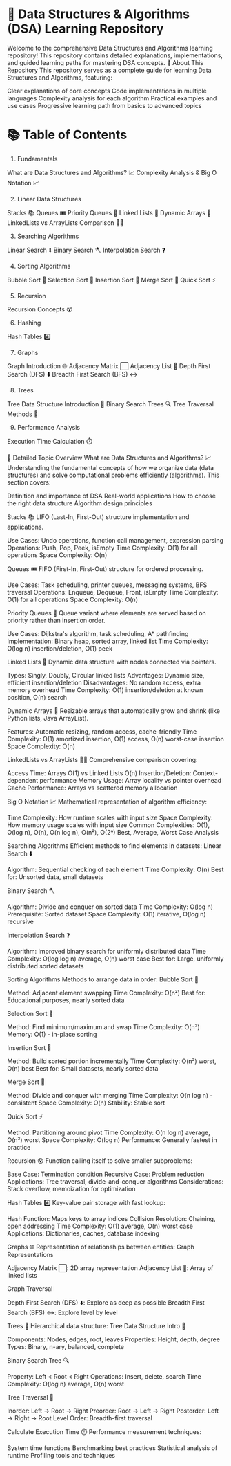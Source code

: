# 📘 Data Structures & Algorithms (DSA) Learning Repository
Welcome to the comprehensive Data Structures and Algorithms learning repository! This repository contains detailed explanations, implementations, and guided learning paths for mastering DSA concepts.
🎯 About This Repository
This repository serves as a complete guide for learning Data Structures and Algorithms, featuring:

Clear explanations of core concepts
Code implementations in multiple languages
Complexity analysis for each algorithm
Practical examples and use cases
Progressive learning path from basics to advanced topics

# 📚 Table of Contents
1. Fundamentals

What are Data Structures and Algorithms? 📈
Complexity Analysis & Big O Notation 📈

2. Linear Data Structures

Stacks 📚
Queues 🎟️
Priority Queues 🥇
Linked Lists 🔗
Dynamic Arrays 🌱
LinkedLists vs ArrayLists Comparison 🤼‍♂️

3. Searching Algorithms

Linear Search ⬇️
Binary Search 🪓
Interpolation Search ❓

4. Sorting Algorithms

Bubble Sort 🤿
Selection Sort 🔦
Insertion Sort 🧩
Merge Sort 🔪
Quick Sort ⚡

5. Recursion

Recursion Concepts 😵

6. Hashing

Hash Tables #️⃣

7. Graphs

Graph Introduction 🌐
Adjacency Matrix ⬜
Adjacency List 📑
Depth First Search (DFS) ⬇️
Breadth First Search (BFS) ↔️

8. Trees

Tree Data Structure Introduction 🌳
Binary Search Trees 🔍
Tree Traversal Methods 🧗

9. Performance Analysis

Execution Time Calculation ⏱️


📖 Detailed Topic Overview
What are Data Structures and Algorithms? 📈
Understanding the fundamental concepts of how we organize data (data structures) and solve computational problems efficiently (algorithms). This section covers:

Definition and importance of DSA
Real-world applications
How to choose the right data structure
Algorithm design principles

Stacks 📚
LIFO (Last-In, First-Out) structure implementation and applications.

Use Cases: Undo operations, function call management, expression parsing
Operations: Push, Pop, Peek, isEmpty
Time Complexity: O(1) for all operations
Space Complexity: O(n)

Queues 🎟️
FIFO (First-In, First-Out) structure for ordered processing.

Use Cases: Task scheduling, printer queues, messaging systems, BFS traversal
Operations: Enqueue, Dequeue, Front, isEmpty
Time Complexity: O(1) for all operations
Space Complexity: O(n)

Priority Queues 🥇
Queue variant where elements are served based on priority rather than insertion order.

Use Cases: Dijkstra's algorithm, task scheduling, A* pathfinding
Implementation: Binary heap, sorted array, linked list
Time Complexity: O(log n) insertion/deletion, O(1) peek

Linked Lists 🔗
Dynamic data structure with nodes connected via pointers.

Types: Singly, Doubly, Circular linked lists
Advantages: Dynamic size, efficient insertion/deletion
Disadvantages: No random access, extra memory overhead
Time Complexity: O(1) insertion/deletion at known position, O(n) search

Dynamic Arrays 🌱
Resizable arrays that automatically grow and shrink (like Python lists, Java ArrayList).

Features: Automatic resizing, random access, cache-friendly
Time Complexity: O(1) amortized insertion, O(1) access, O(n) worst-case insertion
Space Complexity: O(n)

LinkedLists vs ArrayLists 🤼‍♂️
Comprehensive comparison covering:

Access Time: Arrays O(1) vs Linked Lists O(n)
Insertion/Deletion: Context-dependent performance
Memory Usage: Array locality vs pointer overhead
Cache Performance: Arrays vs scattered memory allocation

Big O Notation 📈
Mathematical representation of algorithm efficiency:

Time Complexity: How runtime scales with input size
Space Complexity: How memory usage scales with input size
Common Complexities: O(1), O(log n), O(n), O(n log n), O(n²), O(2ⁿ)
Best, Average, Worst Case Analysis

Searching Algorithms
Efficient methods to find elements in datasets:
Linear Search ⬇️

Algorithm: Sequential checking of each element
Time Complexity: O(n)
Best for: Unsorted data, small datasets

Binary Search 🪓

Algorithm: Divide and conquer on sorted data
Time Complexity: O(log n)
Prerequisite: Sorted dataset
Space Complexity: O(1) iterative, O(log n) recursive

Interpolation Search ❓

Algorithm: Improved binary search for uniformly distributed data
Time Complexity: O(log log n) average, O(n) worst case
Best for: Large, uniformly distributed sorted datasets

Sorting Algorithms
Methods to arrange data in order:
Bubble Sort 🤿

Method: Adjacent element swapping
Time Complexity: O(n²)
Best for: Educational purposes, nearly sorted data

Selection Sort 🔦

Method: Find minimum/maximum and swap
Time Complexity: O(n²)
Memory: O(1) - in-place sorting

Insertion Sort 🧩

Method: Build sorted portion incrementally
Time Complexity: O(n²) worst, O(n) best
Best for: Small datasets, nearly sorted data

Merge Sort 🔪

Method: Divide and conquer with merging
Time Complexity: O(n log n) - consistent
Space Complexity: O(n)
Stability: Stable sort

Quick Sort ⚡

Method: Partitioning around pivot
Time Complexity: O(n log n) average, O(n²) worst
Space Complexity: O(log n)
Performance: Generally fastest in practice

Recursion 😵
Function calling itself to solve smaller subproblems:

Base Case: Termination condition
Recursive Case: Problem reduction
Applications: Tree traversal, divide-and-conquer algorithms
Considerations: Stack overflow, memoization for optimization

Hash Tables #️⃣
Key-value pair storage with fast lookup:

Hash Function: Maps keys to array indices
Collision Resolution: Chaining, open addressing
Time Complexity: O(1) average, O(n) worst case
Applications: Dictionaries, caches, database indexing

Graphs 🌐
Representation of relationships between entities:
Graph Representations

Adjacency Matrix ⬜: 2D array representation
Adjacency List 📑: Array of linked lists

Graph Traversal

Depth First Search (DFS) ⬇️: Explore as deep as possible
Breadth First Search (BFS) ↔️: Explore level by level

Trees 🌳
Hierarchical data structure:
Tree Data Structure Intro 🌳

Components: Nodes, edges, root, leaves
Properties: Height, depth, degree
Types: Binary, n-ary, balanced, complete

Binary Search Tree 🔍

Property: Left < Root < Right
Operations: Insert, delete, search
Time Complexity: O(log n) average, O(n) worst

Tree Traversal 🧗

Inorder: Left → Root → Right
Preorder: Root → Left → Right
Postorder: Left → Right → Root
Level Order: Breadth-first traversal

Calculate Execution Time ⏱️
Performance measurement techniques:

System time functions
Benchmarking best practices
Statistical analysis of runtime
Profiling tools and techniques

